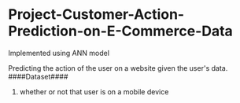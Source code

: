 # Project-Customer-Action-Prediction-on-E-Commerce-Data
Implemented using ANN model

Predicting the action of the user on a website given the user's data.
####Dataset####

1. whether or not that user is on a mobile device
